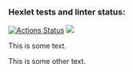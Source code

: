 ### Hexlet tests and linter status:
[![Actions Status](https://github.com/casanex/java-project-61/workflows/hexlet-check/badge.svg)](https://github.com/casanex/java-project-61/actions)
<a href="https://codeclimate.com/github/casanex/java-project-61/maintainability"><img src="https://api.codeclimate.com/v1/badges/41b804fb41772b7d99fd/maintainability" /></a>

<p>This is some text.</p>
<script src="https://asciinema.org/a/14.js" id="asciicast-14" async></script>
<p>This is some other text.</p>
